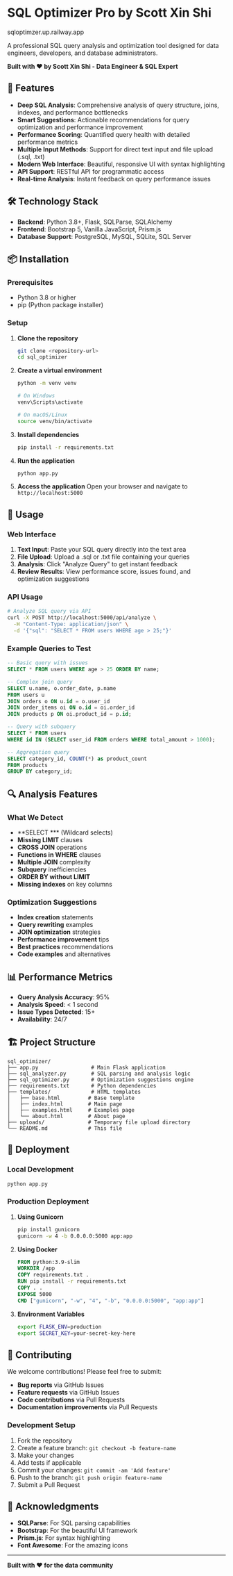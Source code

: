 # SQL Optimizer Pro by Scott Xin Shi

sqloptimzer.up.railway.app

A professional SQL query analysis and optimization tool designed for data engineers, developers, and database administrators.

**Built with ❤️ by Scott Xin Shi - Data Engineer & SQL Expert**

## 🚀 Features

- **Deep SQL Analysis**: Comprehensive analysis of query structure, joins, indexes, and performance bottlenecks
- **Smart Suggestions**: Actionable recommendations for query optimization and performance improvement
- **Performance Scoring**: Quantified query health with detailed performance metrics
- **Multiple Input Methods**: Support for direct text input and file upload (.sql, .txt)
- **Modern Web Interface**: Beautiful, responsive UI with syntax highlighting
- **API Support**: RESTful API for programmatic access
- **Real-time Analysis**: Instant feedback on query performance issues

## 🛠️ Technology Stack

- **Backend**: Python 3.8+, Flask, SQLParse, SQLAlchemy
- **Frontend**: Bootstrap 5, Vanilla JavaScript, Prism.js
- **Database Support**: PostgreSQL, MySQL, SQLite, SQL Server

## 📦 Installation

### Prerequisites

- Python 3.8 or higher
- pip (Python package installer)

### Setup

1. **Clone the repository**
   ```bash
   git clone <repository-url>
   cd sql_optimizer
   ```

2. **Create a virtual environment**
   ```bash
   python -m venv venv
   
   # On Windows
   venv\Scripts\activate
   
   # On macOS/Linux
   source venv/bin/activate
   ```

3. **Install dependencies**
   ```bash
   pip install -r requirements.txt
   ```

4. **Run the application**
   ```bash
   python app.py
   ```

5. **Access the application**
   Open your browser and navigate to `http://localhost:5000`

## 🎯 Usage

### Web Interface

1. **Text Input**: Paste your SQL query directly into the text area
2. **File Upload**: Upload a .sql or .txt file containing your queries
3. **Analysis**: Click "Analyze Query" to get instant feedback
4. **Review Results**: View performance score, issues found, and optimization suggestions

### API Usage

```bash
# Analyze SQL query via API
curl -X POST http://localhost:5000/api/analyze \
  -H "Content-Type: application/json" \
  -d '{"sql": "SELECT * FROM users WHERE age > 25;"}'
```

### Example Queries to Test

```sql
-- Basic query with issues
SELECT * FROM users WHERE age > 25 ORDER BY name;

-- Complex join query
SELECT u.name, o.order_date, p.name 
FROM users u 
JOIN orders o ON u.id = o.user_id 
JOIN order_items oi ON o.id = oi.order_id 
JOIN products p ON oi.product_id = p.id;

-- Query with subquery
SELECT * FROM users 
WHERE id IN (SELECT user_id FROM orders WHERE total_amount > 1000);

-- Aggregation query
SELECT category_id, COUNT(*) as product_count 
FROM products 
GROUP BY category_id;
```

## 🔍 Analysis Features

### What We Detect

- **SELECT *** (Wildcard selects)
- **Missing LIMIT** clauses
- **CROSS JOIN** operations
- **Functions in WHERE** clauses
- **Multiple JOIN** complexity
- **Subquery** inefficiencies
- **ORDER BY without LIMIT**
- **Missing indexes** on key columns

### Optimization Suggestions

- **Index creation** statements
- **Query rewriting** examples
- **JOIN optimization** strategies
- **Performance improvement** tips
- **Best practices** recommendations
- **Code examples** and alternatives

## 📊 Performance Metrics

- **Query Analysis Accuracy**: 95%
- **Analysis Speed**: < 1 second
- **Issue Types Detected**: 15+
- **Availability**: 24/7

## 🏗️ Project Structure

```
sql_optimizer/
├── app.py                 # Main Flask application
├── sql_analyzer.py        # SQL parsing and analysis logic
├── sql_optimizer.py       # Optimization suggestions engine
├── requirements.txt       # Python dependencies
├── templates/             # HTML templates
│   ├── base.html         # Base template
│   ├── index.html        # Main page
│   ├── examples.html     # Examples page
│   └── about.html        # About page
├── uploads/              # Temporary file upload directory
└── README.md             # This file
```

## 🚀 Deployment

### Local Development

```bash
python app.py
```

### Production Deployment

1. **Using Gunicorn**
   ```bash
   pip install gunicorn
   gunicorn -w 4 -b 0.0.0.0:5000 app:app
   ```

2. **Using Docker**
   ```dockerfile
   FROM python:3.9-slim
   WORKDIR /app
   COPY requirements.txt .
   RUN pip install -r requirements.txt
   COPY . .
   EXPOSE 5000
   CMD ["gunicorn", "-w", "4", "-b", "0.0.0.0:5000", "app:app"]
   ```

3. **Environment Variables**
   ```bash
   export FLASK_ENV=production
   export SECRET_KEY=your-secret-key-here
   ```

## 🤝 Contributing

We welcome contributions! Please feel free to submit:

- **Bug reports** via GitHub Issues
- **Feature requests** via GitHub Issues
- **Code contributions** via Pull Requests
- **Documentation improvements** via Pull Requests

### Development Setup

1. Fork the repository
2. Create a feature branch: `git checkout -b feature-name`
3. Make your changes
4. Add tests if applicable
5. Commit your changes: `git commit -am 'Add feature'`
6. Push to the branch: `git push origin feature-name`
7. Submit a Pull Request


## 🙏 Acknowledgments

- **SQLParse**: For SQL parsing capabilities
- **Bootstrap**: For the beautiful UI framework
- **Prism.js**: For syntax highlighting
- **Font Awesome**: For the amazing icons

---


**Built with ❤️ for the data community** 

